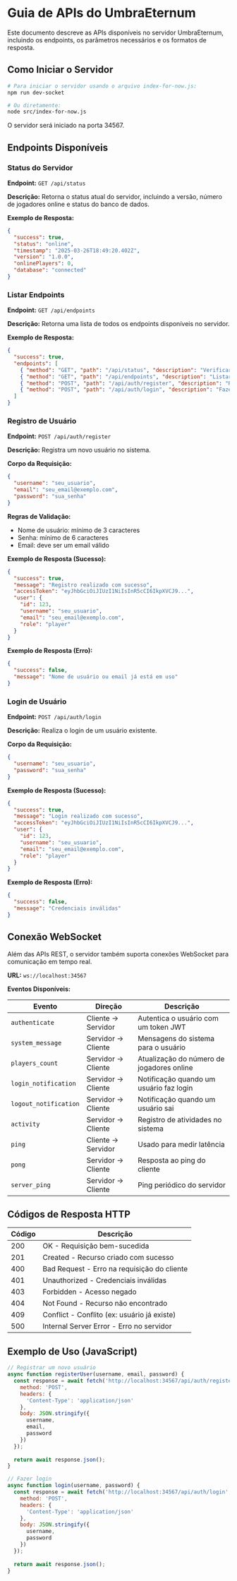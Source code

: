 # Guia de APIs do UmbraEternum

Este documento descreve as APIs disponíveis no servidor UmbraEternum, incluindo os endpoints, os parâmetros necessários e os formatos de resposta.

## Como Iniciar o Servidor

```bash
# Para iniciar o servidor usando o arquivo index-for-now.js:
npm run dev-socket

# Ou diretamente:
node src/index-for-now.js
```

O servidor será iniciado na porta 34567.

## Endpoints Disponíveis

### Status do Servidor

**Endpoint:** `GET /api/status`

**Descrição:** Retorna o status atual do servidor, incluindo a versão, número de jogadores online e status do banco de dados.

**Exemplo de Resposta:**
```json
{
  "success": true,
  "status": "online",
  "timestamp": "2025-03-26T18:49:20.402Z",
  "version": "1.0.0",
  "onlinePlayers": 0,
  "database": "connected"
}
```

### Listar Endpoints

**Endpoint:** `GET /api/endpoints`

**Descrição:** Retorna uma lista de todos os endpoints disponíveis no servidor.

**Exemplo de Resposta:**
```json
{
  "success": true,
  "endpoints": [
    { "method": "GET", "path": "/api/status", "description": "Verificar status do servidor" },
    { "method": "GET", "path": "/api/endpoints", "description": "Listar todos os endpoints disponíveis" },
    { "method": "POST", "path": "/api/auth/register", "description": "Registrar novo usuário" },
    { "method": "POST", "path": "/api/auth/login", "description": "Fazer login" }
  ]
}
```

### Registro de Usuário

**Endpoint:** `POST /api/auth/register`

**Descrição:** Registra um novo usuário no sistema.

**Corpo da Requisição:**
```json
{
  "username": "seu_usuario",
  "email": "seu_email@exemplo.com",
  "password": "sua_senha"
}
```

**Regras de Validação:**
- Nome de usuário: mínimo de 3 caracteres
- Senha: mínimo de 6 caracteres
- Email: deve ser um email válido

**Exemplo de Resposta (Sucesso):**
```json
{
  "success": true,
  "message": "Registro realizado com sucesso",
  "accessToken": "eyJhbGciOiJIUzI1NiIsInR5cCI6IkpXVCJ9...",
  "user": {
    "id": 123,
    "username": "seu_usuario",
    "email": "seu_email@exemplo.com",
    "role": "player"
  }
}
```

**Exemplo de Resposta (Erro):**
```json
{
  "success": false,
  "message": "Nome de usuário ou email já está em uso"
}
```

### Login de Usuário

**Endpoint:** `POST /api/auth/login`

**Descrição:** Realiza o login de um usuário existente.

**Corpo da Requisição:**
```json
{
  "username": "seu_usuario",
  "password": "sua_senha"
}
```

**Exemplo de Resposta (Sucesso):**
```json
{
  "success": true,
  "message": "Login realizado com sucesso",
  "accessToken": "eyJhbGciOiJIUzI1NiIsInR5cCI6IkpXVCJ9...",
  "user": {
    "id": 123,
    "username": "seu_usuario",
    "email": "seu_email@exemplo.com",
    "role": "player"
  }
}
```

**Exemplo de Resposta (Erro):**
```json
{
  "success": false,
  "message": "Credenciais inválidas"
}
```

## Conexão WebSocket

Além das APIs REST, o servidor também suporta conexões WebSocket para comunicação em tempo real.

**URL:** `ws://localhost:34567`

**Eventos Disponíveis:**

| Evento | Direção | Descrição |
| ------ | ------- | --------- |
| `authenticate` | Cliente → Servidor | Autentica o usuário com um token JWT |
| `system_message` | Servidor → Cliente | Mensagens do sistema para o usuário |
| `players_count` | Servidor → Cliente | Atualização do número de jogadores online |
| `login_notification` | Servidor → Cliente | Notificação quando um usuário faz login |
| `logout_notification` | Servidor → Cliente | Notificação quando um usuário sai |
| `activity` | Servidor → Cliente | Registro de atividades no sistema |
| `ping` | Cliente → Servidor | Usado para medir latência |
| `pong` | Servidor → Cliente | Resposta ao ping do cliente |
| `server_ping` | Servidor → Cliente | Ping periódico do servidor |

## Códigos de Resposta HTTP

| Código | Descrição |
| ------ | --------- |
| 200 | OK - Requisição bem-sucedida |
| 201 | Created - Recurso criado com sucesso |
| 400 | Bad Request - Erro na requisição do cliente |
| 401 | Unauthorized - Credenciais inválidas |
| 403 | Forbidden - Acesso negado |
| 404 | Not Found - Recurso não encontrado |
| 409 | Conflict - Conflito (ex: usuário já existe) |
| 500 | Internal Server Error - Erro no servidor |

## Exemplo de Uso (JavaScript)

```javascript
// Registrar um novo usuário
async function registerUser(username, email, password) {
  const response = await fetch('http://localhost:34567/api/auth/register', {
    method: 'POST',
    headers: {
      'Content-Type': 'application/json'
    },
    body: JSON.stringify({
      username,
      email,
      password
    })
  });
  
  return await response.json();
}

// Fazer login
async function login(username, password) {
  const response = await fetch('http://localhost:34567/api/auth/login', {
    method: 'POST',
    headers: {
      'Content-Type': 'application/json'
    },
    body: JSON.stringify({
      username,
      password
    })
  });
  
  return await response.json();
}
``` 